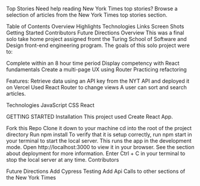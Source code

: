 Top Stories
Need help reading New York Times top stories?
Browse a selection of articles from the New York Times top stories section.

Table of Contents
Overview
Highlights
Technologies
Links
Screen Shots
Getting Started
Contributors
Future Directions
Overview
This was a final solo take home project assigned fromt the Turing School of Software and Design front-end engineering program. The goals of this solo project were to:

Complete within an 8 hour time period
Display competency with React fundamentals
Create a multi-page UX using Router
Practicing refactoring

Features:
Retrieve data using an API key from the NYT API and deployed it on Vercel
Used React Router to change views
A user can sort and search articles.

Technologies
JavaScript CSS React





GETTING STARTED
Installation
This project used Create React App.

Fork this Repo
Clone it down to your machine
cd into the root of the project directory
Run npm install
To verify that it is setup correctly, run npm start in your terminal to start the local server. This runs the app in the development mode. Open http://localhost:3000 to view it in your browser.
See the section about deployment for more information.
Enter Ctrl + C in your terminal to stop the local server at any time.
Contributors

Future Directions
Add Cypress Testing
Add Api Calls to other sections of the New York Times
